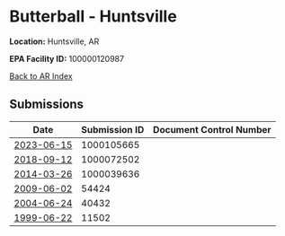 # Butterball - Huntsville

**Location:** Huntsville, AR

**EPA Facility ID:** 100000120987

[Back to AR Index](../../index.md)

## Submissions

| Date | Submission ID | Document Control Number |
|------|--------------|-------------------------|
| [2023-06-15](submissions/1000105665.md) | 1000105665 |  |
| [2018-09-12](submissions/1000072502.md) | 1000072502 |  |
| [2014-03-26](submissions/1000039636.md) | 1000039636 |  |
| [2009-06-02](submissions/54424.md) | 54424 |  |
| [2004-06-24](submissions/40432.md) | 40432 |  |
| [1999-06-22](submissions/11502.md) | 11502 |  |
